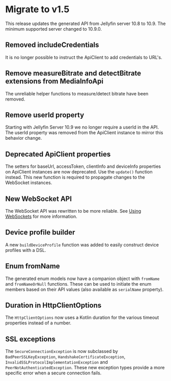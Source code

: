 # Migrate to v1.5

This release updates the generated API from Jellyfin server 10.8 to 10.9. The minimum supported server changed to
10.9.0.

## Removed includeCredentials

It is no longer possible to instruct the ApiClient to add credentials to URL's.

## Remove measureBitrate and detectBitrate extensions from MediaInfoApi

The unreliable helper functions to measure/detect bitrate have been removed.

## Remove userId property

Starting with Jellyfin Server 10.9 we no longer require a userId in the API. The userId property was removed from the
ApiClient instance to mirror this behavior change.

## Deprecated ApiClient properties

The setters for baseUrl, accessToken, clientInfo and deviceInfo properties on ApiClient instances are now deprecated.
Use the `update()` function instead. This new function is required to propagate changes to the WebSocket instances.

## New WebSocket API

The WebSocket API was rewritten to be more reliable. See [Using WebSockets](../guide/websockets.md) for more
information.

## Device profile builder

A new `buildDeviceProfile` function was added to easily construct device profiles with a DSL.

## Enum fromName

The generated enum models now have a companion object with `fromName` and `fromNameOrNull` functions. These can be used
to initiate the enum members based on their API values (also available as `serialName` property).

## Duration in HttpClientOptions

The `HttpClientOptions` now uses a Kotlin duration for the various timeout properties instead of a number.

## SSL exceptions

The `SecureConnectionException` is now subclassed by `BadPeerSSLKeyException`, `HandshakeCertificateException`,
`InvalidSSLProtocolImplementationException` and `PeerNotAuthenticatedException`. These new exception types provide a
more
specific error when a secure connection fails.
